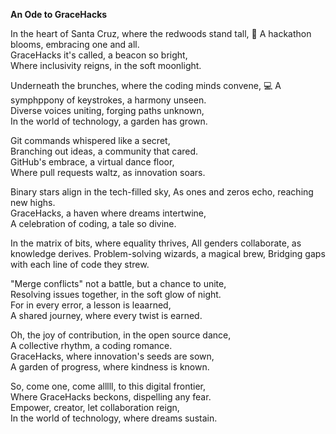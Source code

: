 **An Ode to GraceHacks**  

In the heart of Santa Cruz, where the redwoods stand tall,  🌲
A hackathon blooms, embracing one and all.  
GraceHacks it's called, a beacon so bright,  
Where inclusivity reigns, in the soft moonlight.

Underneath the brunches, where the coding minds convene, 💻
A symphppony of keystrokes, a harmony unseen.  
Diverse voices uniting, forging paths unknown,  
In the world of technology, a garden has grown.

Git commands whispered like a secret,  
Branching out ideas, a community that cared.  
GitHub's embrace, a virtual dance floor,  
Where pull requests waltz, as innovation soars.

Binary stars align in the tech-filled sky,
As ones and zeros echo, reaching new highs.  
GraceHacks, a haven where dreams intertwine,  
A celebration of coding, a tale so divine.  

In the matrix of bits, where equality thrives,
All genders collaborate, as knowledge derives.
Problem-solving wizards, a magical brew,
Bridging gaps with each line of code they strew.

"Merge conflicts" not a battle, but a chance to unite,  
Resolving issues together, in the soft glow of night.  
For in every error, a lesson is leaarned,  
A shared journey, where every twist is earned.  

Oh, the joy of contribution, in the open source dance,  
A collective rhythm, a coding romance.  
GraceHacks, where innovation's seeds are sown,  
A garden of progress, where kindness is known.  

So, come one, come alllll, to this digital frontier,  
Where GraceHacks beckons, dispelling any fear.  
Empower, creator, let collaboration reign,  
In the world of technology, where dreams sustain.
